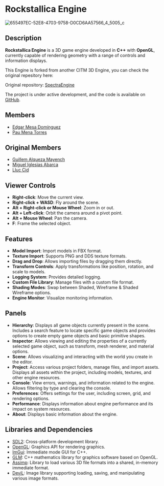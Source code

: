 # Rockstallica Engine
![655497EC-52E8-4703-9758-D0CD6AA57566_4_5005_c](https://github.com/user-attachments/assets/dd874f3d-9a8e-4075-8042-3d03edb3c761)

## Description
**Rockstallica Engine** is a 3D game engine developed in **C++** with **OpenGL**, currently capable of rendering geometry with a range of controls and information displays.

This Engine is forked from another CITM 3D Engine, you can check the original repesitory here:

Original repository: [SpectraEngine](https://github.com/CITM-UPC/SpectraEngine)

The project is under active development, and the code is available on [GitHub](https://github.com/ClaseAltaGames/RockstallicaEngine).

## Members
- [Edgar Mesa Domínguez](github.com/edgarmd1)
- [Pau Mena Torres](github.com/PauMenaTorres)

## Original Members
- [Guillem Alqueza Mayench](https://github.com/guillemalqueza)
- [Miguel Iglesias Abarca](https://github.com/MiguelIglesiasAbarca)
- [Lluc Cid](https://github.com/Lluccib)

## Viewer Controls
- **Right-click**: Move the current view.
- **Right-click + WASD**: Fly around the scene.
- **Alt + Right-click or Mouse Wheel**: Zoom in or out.
- **Alt + Left-click**: Orbit the camera around a pivot point.
- **Alt + Mouse Wheel**: Pan the camera.
- **F**: Frame the selected object.

## Features
- **Model Import**: Import models in FBX format.
- **Texture Import**: Supports PNG and DDS texture formats.
- **Drag and Drop**: Allows importing files by dragging them directly.
- **Transform Controls**: Apply transformations like position, rotation, and scale to models.
- **Logging System**: Provides detailed logging.
- **Custom File Library**: Manage files with a custom file format.
- **Shading Modes**: Swap between Shaded, Wireframe & Shaded Wireframe options.
- **Engine Monitor**: Visualize monitoring information.

## Panels
- **Hierarchy**: Displays all game objects currently present in the scene. Includes a search feature to locate specific game objects and provides options to create empty game objects and basic primitive shapes.
- **Inspector**: Allows viewing and editing the properties of a currently selected game object, such as transform, mesh renderer, and material options.
- **Scene**: Allows visualizing and interacting with the world you create in the editor.
- **Project**: Access various project folders, manage files, and import assets. Displays all assets within the project, including models, textures, and other engine resources.
- **Console**: View errors, warnings, and information related to the engine. Allows filtering by type and clearing the console.
- **Preferences**: Offers settings for the user, including screen, grid, and rendering options.
- **Performance**: Displays information about engine performance and its impact on system resources.
- **About**: Displays basic information about the engine.

## Libraries and Dependencies
- [SDL2](https://github.com/libsdl-org/SDL): Cross-platform development library.
- [OpenGL](https://www.opengl.org/): Graphics API for rendering graphics.
- [ImGui](https://github.com/ocornut/imgui): Immediate mode GUI for C++.
- [GLM](https://github.com/g-truc/glm): C++ mathematics library for graphics software based on OpenGL.
- [Assimp](https://github.com/assimp/assimp): Library to load various 3D file formats into a shared, in-memory immediate format.
- [DeviL](https://github.com/DentonW/DevIL): Image library supporting loading, saving, and manipulating various image formats.
